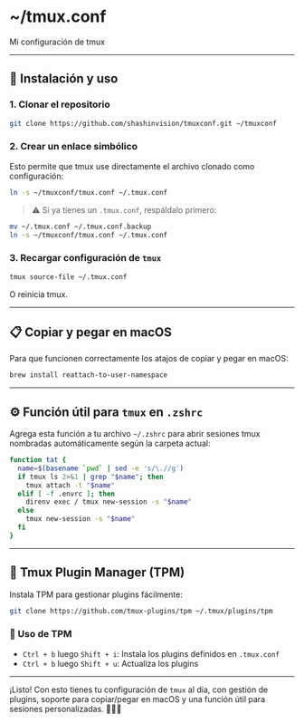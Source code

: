 # ~/tmux.conf

Mi configuración de tmux

---

## 🚀 Instalación y uso

### 1. Clonar el repositorio

```bash
git clone https://github.com/shashinvision/tmuxconf.git ~/tmuxconf
```

### 2. Crear un enlace simbólico

Esto permite que tmux use directamente el archivo clonado como configuración:

```bash
ln -s ~/tmuxconf/tmux.conf ~/.tmux.conf
```

> ⚠️ Si ya tienes un `.tmux.conf`, respáldalo primero:

```bash
mv ~/.tmux.conf ~/.tmux.conf.backup
ln -s ~/tmuxconf/tmux.conf ~/.tmux.conf
```

### 3. Recargar configuración de `tmux`

```bash
tmux source-file ~/.tmux.conf
```

O reinicia tmux.

---

## 📋 Copiar y pegar en macOS

Para que funcionen correctamente los atajos de copiar y pegar en macOS:

```bash
brew install reattach-to-user-namespace
```

---

## ⚙️ Función útil para `tmux` en `.zshrc`

Agrega esta función a tu archivo `~/.zshrc` para abrir sesiones tmux nombradas automáticamente según la carpeta actual:

```bash
function tat {
  name=$(basename `pwd` | sed -e 's/\.//g')
  if tmux ls 2>&1 | grep "$name"; then
    tmux attach -t "$name"
  elif [ -f .envrc ]; then
    direnv exec / tmux new-session -s "$name"
  else
    tmux new-session -s "$name"
  fi
}
```

---

## 🔌 Tmux Plugin Manager (TPM)

Instala TPM para gestionar plugins fácilmente:

```bash
git clone https://github.com/tmux-plugins/tpm ~/.tmux/plugins/tpm
```

### 🧠 Uso de TPM

- `Ctrl + b` luego `Shift + i`: Instala los plugins definidos en `.tmux.conf`
- `Ctrl + b` luego `Shift + u`: Actualiza los plugins

---

¡Listo! Con esto tienes tu configuración de `tmux` al día, con gestión de plugins, soporte para copiar/pegar en macOS y una función útil para sesiones personalizadas. 🧑‍💻🔥
